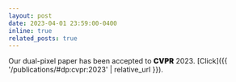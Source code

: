 ```yaml
---
layout: post
date: 2023-04-01 23:59:00-0400
inline: true
related_posts: true
---
```


Our dual-pixel paper has been accepted to <span style="font-weight: 900;">CVPR</span> 2023. [Click]({{ '/publications/#dp:cvpr:2023' | relative_url }}).
